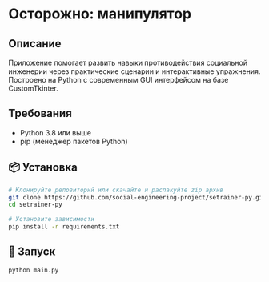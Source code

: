 # Осторожно: манипулятор

## Описание

Приложение помогает развить навыки противодействия социальной инженерии через практические сценарии и интерактивные упражнения. Построено на Python с современным GUI интерфейсом на базе CustomTkinter.

## Требования

- Python 3.8 или выше
- pip (менеджер пакетов Python)

## 📦 Установка

```bash
# Клонируйте репозиторий или скачайте и распакуйте zip архив
git clone https://github.com/social-engineering-project/setrainer-py.git
cd setrainer-py

# Установите зависимости
pip install -r requirements.txt
```

## 🚀 Запуск

```bash
python main.py
```

